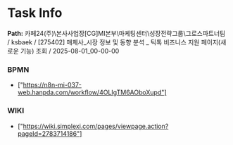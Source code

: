 # Task Info

**Path:** 카페24(주)\본사사업장\[CG]MI본부\마케팅센터\성장전략그룹\그로스파트너팀 / ksbaek / [275402] 매체사_시장 정보 및 동향 분석 _ 틱톡 비즈니스 지원 페이지(새로운 기능) 조회 / 2025-08-01_00-00-00

### BPMN
- ["https://n8n-mi-037-web.hanpda.com/workflow/4OLIgTM6AOboXupd"]

### WIKI
- ["https://wiki.simplexi.com/pages/viewpage.action?pageId=2783714186"]

